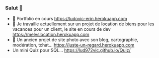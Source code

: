 ### Salut 👋

<!--
**Lud972vic/Lud972vic** is a ✨ _special_ ✨ repository because its `README.md` (this file) appears on your GitHub profile.

- 🔭 I’m currently working on ...
- 🌱 I’m currently learning ...
- 👯 I’m looking to collaborate on ...
- 🤔 I’m looking for help with ...
- 💬 Ask me about ...
- 📫 How to reach me: ...
- 😄 Pronouns: ...
- ⚡ Fun fact: ...
Here are some ideas to get you started:
-->
- 💬 Portfolio en cours https://ludovic-erin.herokuapp.com
- 🔭 Je travaille actuellement sur un projet de location de biens pour les vacances pour un client, le site en cours de dev https://melyslocation.herokuapp.com
- 🌱 Un ancien projet de site photo avec son blog, cartographie, modération, tchat... https://juste-un-regard.herokuapp.com
- Un mini Quiz pour SQL... https://lud972vic.github.io/Quiz/
